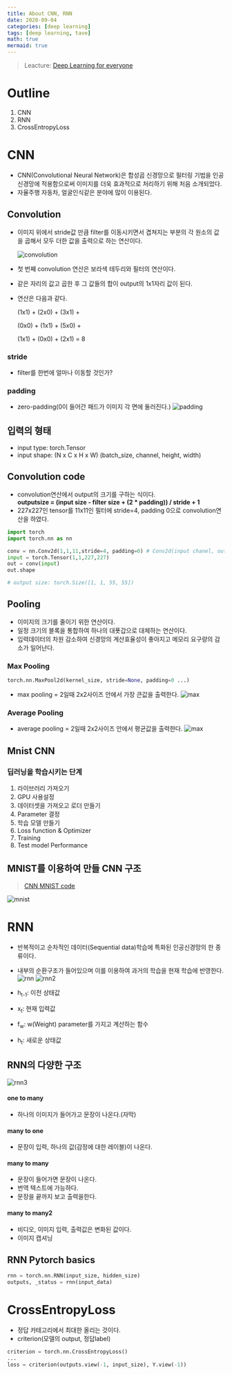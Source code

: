 ```yaml
---
title: About CNN, RNN
date: 2020-09-04
categories: [deep learning]
tags: [deep learning, tave]
math: true
mermaid: true
---
```


> Leacture: [Deep Learning for everyone](https://www.youtube.com/playlist?list=PLQ28Nx3M4JrhkqBVIXg-i5_CVVoS1UzAv)

# Outline

1. CNN
2. RNN
3. CrossEntropyLoss

# CNN

- CNN(Convolutional Neural Network)은 합성곱 신경망으로 필터링 기법을 인공신경망에 적용함으로써 이미지를 더욱 효과적으로 처리하기 위해 처음 소개되었다.
- 자율주행 자동차, 얼굴인식같은 분야에 많이 이용된다.

## Convolution

- 이미지 위에서 stride값 만큼 filter를 이동시키면서 겹쳐지는 부분의 각 원소의 값을 곱해서 모두 더한 값을 출력으로 하는 연산이다.

  ![convolution](/assets/img/RL_Study4/convolution.png)

- 첫 번째 convolution 연산은 보라색 테두리와 필터의 연산이다.
- 같은 자리의 값고 곱한 후 그 값들의 합이 output의 1x1자리 값이 된다.
- 연산은 다음과 같다.
  <p>(1x1) + (2x0) + (3x1) +</p>
  <p>(0x0) + (1x1) + (5x0) +</p>
  <p>(1x1) + (0x0) + (2x1) = 8</p>

### stride

- filter를 한번에 얼마나 이동할 것인가?

### padding

- zero-padding(0이 들어간 패드가 이미지 각 면에 둘러진다.)
  ![padding](/assets/img/RL_Study4/padding.png)

## 입력의 형태

- input type: torch.Tensor
- input shape: (N x C x H x W)
  (batch_size, channel, height, width)

## Convolution code

- convolution연산에서 output의 크기를 구하는 식이다.  
  <b>outputsize = (input size - filter size + (2 \* padding)) / stride + 1</b>
- 227x227인 tensor를 11x11인 필터에 stride=4, padding 0으로 convolution연산을 하였다.

```python
import torch
import torch.nn as nn

conv = nn.Conv2d(1,1,11,stride=4, padding=0) # Conv2d(input chanel, output chanel, filter size, stride, padding)
input = torch.Tensor(1,1,227,227)
out = conv(input)
out.shape

# output size: torch.Size([1, 1, 55, 55])
```

## Pooling

- 이미지의 크기를 줄이기 위한 연산이다.
- 일정 크기의 블록을 통합하여 하나의 대푯갑으로 대체하는 연산이다.
- 입력데이터의 차원 감소하여 신경망의 계산효율성이 좋아지고 메모리 요구량의 감소가 일어난다.

### Max Pooling

```python
torch.nn.MaxPool2d(kernel_size, stride=None, padding=0 ...)
```

- max pooling = 2일때 2x2사이즈 안에서 가장 큰값을 출력한다.
  ![max](/assets/img/RL_Study4/max.png)

### Average Pooling

- average pooling = 2일때 2x2사이즈 안에서 평균값을 출력한다.
  ![max](/assets/img/RL_Study4/avg.png)

## Mnist CNN

### 딥러닝을 학습시키는 단계

1. 라이브러리 가져오기
2. GPU 사용설정
3. 데이터셋을 가져오고 로더 만들기
4. Parameter 결정
5. 학습 모델 만들기
6. Loss function & Optimizer
7. Training
8. Test model Performance

## MNIST를 이용하여 만들 CNN 구조

> [CNN MNIST code](https://github.com/Marshmellowon/DeepLearning_with_Pytorch/blob/master/Mnist_CNN_jupyter.ipynb)

![mnist](/assets/img/RL_Study4/Mnist.png)

# RNN

- 반복적이고 순차적인 데이터(Sequential data)학습에 특화된 인공신경망의 한 종류이다.
- 내부의 순환구조가 들어있으며 이를 이용하여 과거의 학습을 현재 학습에 반영한다.
  ![rnn](/assets/img/RL_Study4/rnn.png)
  ![rnn2](/assets/img/RL_Study4/rnn2.png)

- h<sub>t-1</sub>: 이전 상태값
- x<sub>t</sub>: 현재 입력값
- f<sub>w</sub>: w(Weight) parameter를 가지고 계산하는 함수
- h<sub>t</sub>: 새로운 상태값

## RNN의 다양한 구조

![rnn3](/assets/img/RL_Study4/rnn3.png)

#### one to many

- 하나의 이미지가 들어가고 문장이 나온다.(자막)

#### many to one

- 문장이 입력, 하나의 값(감정에 대한 레이블)이 나온다.

#### many to many

- 문장이 들어가면 문장이 나온다.
- 번역 텍스트에 가능하다.
- 문장을 끝까지 보고 출력을한다.

#### many to many2

- 비디오, 이미지 입력, 출력값은 변화된 값이다.
- 이미지 캡셔닝

## RNN Pytorch basics

```python
rnn = torch.nn.RNN(input_size, hidden_size)
outputs, _status = rnn(input_data)
```

# CrossEntropyLoss

- 정답 카테고리에서 최대한 올리는 것이다.
- criterion(모델의 output, 정답label)

```python
criterion = torch.nn.CrossEntropyLoss()
...
loss = criterion(outputs.view(-1, input_size), Y.view(-1))
```
